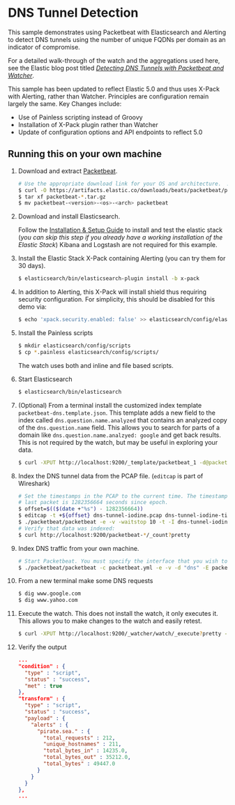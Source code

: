 # DNS Tunnel Detection

This sample demonstrates using Packetbeat with Elasticsearch and Alerting to
detect DNS tunnels using the number of unique FQDNs per domain as an indicator
of compromise.

For a detailed walk-through of the watch and the aggregations used here, see the
Elastic blog post titled [_Detecting DNS Tunnels with Packetbeat and
Watcher_](https://www.elastic.co/blog/detecting_dns_tunnels_with_packetbeat_and_watcher).

This sample has been updated to reflect Elastic 5.0 and thus uses X-Pack with
Alerting, rather than Watcher. Principles are configuration remain largely the
same. Key Changes include:

* Use of Painless scripting instead of Groovy
* Installation of X-Pack plugin rather than Watcher
* Update of configuration options and API endpoints to reflect 5.0

## Running this on your own machine

1. Download and extract  [Packetbeat](https://www.elastic.co/downloads/beats/packetbeat).

    ```sh
    # Use the appropriate download link for your OS and architecture.  Assumes use of 5.x.
    $ curl -O https://artifacts.elastic.co/downloads/beats/packetbeat/packetbeat-<version>-<os>-<arch>.tar.gz
    $ tar xf packetbeat-*.tar.gz
    $ mv packetbeat-<version>-<os>-<arch> packetbeat
    ```

1. Download and install Elasticsearch.

    Follow the [Installation & Setup
    Guide](https://github.com/elastic/examples/blob/master/Installation%20and%20Setup.md)
    to install and test the elastic stack (*you can skip this step if you
    already have a working installation of the Elastic Stack*) Kibana and
    Logstash are not required for this example.

1. Install the Elastic Stack X-Pack containing Alerting (you can try them for 30
days).

    ```sh
    $ elasticsearch/bin/elasticsearch-plugin install -b x-pack
    ```

1. In addition to Alerting, this X-Pack will install shield thus requiring
security configuration.  For simplicity, this should be disabled for this demo
via:

    ```sh
    $ echo 'xpack.security.enabled: false' >> elasticsearch/config/elasticsearch.yml
    ```

1. Install the Painless scripts

    ```sh
    $ mkdir elasticsearch/config/scripts
    $ cp *.painless elasticsearch/config/scripts/
    ```

    The watch uses both and inline and file based scripts.

1. Start Elasticsearch

    ```sh
    $ elasticsearch/bin/elasticsearch
    ```

1. (Optional) From a terminal install the customized index template
`packetbeat-dns.template.json`. This template adds a new field to the index
called `dns.question.name.analyzed` that contains an analyzed copy of the
`dns.question.name` field. This allows you to search for parts of a domain like
`dns.question.name.analzyed: google` and get back results. This is not required
by the watch, but may be useful in exploring your data.

   ```sh
   $ curl -XPUT http://localhost:9200/_template/packetbeat_1 -d@packetbeat-dns.template.json
   ```

1. Index the DNS tunnel data from the PCAP file. (`editcap` is part of Wireshark)

   ```sh
   # Set the timestamps in the PCAP to the current time. The timestamp of the
   # last packet is 1282356664 seconds since epoch.
   $ offset=$(($(date +"%s") - 1282356664))
   $ editcap -t +${offset} dns-tunnel-iodine.pcap dns-tunnel-iodine-timeshifted.pcap
   $ ./packetbeat/packetbeat -e -v -waitstop 10 -t -I dns-tunnel-iodine-timeshifted.pcap
   # Verify that data was indexed:
   $ curl http://localhost:9200/packetbeat-*/_count?pretty
   ```

1. Index DNS traffic from your own machine.

    ```sh
    # Start Packetbeat. You must specify the interface that you wish to monitor (e.g. eth0 or en0).
    $ ./packetbeat/packetbeat -c packetbeat.yml -e -v -d "dns" -E packetbeat.interfaces.device=<interface to monitor>
    ```

1. From a new terminal make some DNS requests

   ```sh
   $ dig www.google.com
   $ dig www.yahoo.com
   ```

1. Execute the watch. This does not install the watch, it only executes it. This
allows you to make changes to the watch and easily retest.

    ```sh
    $ curl -XPUT http://localhost:9200/_watcher/watch/_execute?pretty -d@unique_hostnames_watch.json
    ```

1. Verify the output

   ```json
   ...
   "condition" : {
     "type" : "script",
     "status" : "success",
     "met" : true
   },
   "transform" : {
     "type" : "script",
     "status" : "success",
     "payload" : {
       "alerts" : {
         "pirate.sea." : {
           "total_requests" : 212,
           "unique_hostnames" : 211,
           "total_bytes_in" : 14235.0,
           "total_bytes_out" : 35212.0,
           "total_bytes" : 49447.0
         }
       }
     }
   },
   ...
   ```
